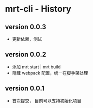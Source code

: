 # mrt-cli - History

## version 0.0.3

- 更新依赖，测试

## version 0.0.2

- 添加 mrt start | mrt build
- 隐藏 webpack 配置，统一在脚手架处理

## version 0.0.1

- 首次提交， 目前可以支持初始化项目
